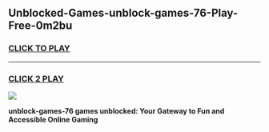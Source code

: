 
## Unblocked-Games-unblock-games-76-Play-Free-0m2bu
<h3>
<a href="https://premium76.site?title=unblock-games-76&ref=18A1">CLICK TO PLAY</a></h3>
<hr>

<h3>
<a href="https://premium76.site?title=unblock-games-76&ref=18A1">CLICK 2 PLAY</a>
  
</h3>

<a href="https://premium76.site?title=unblock-games-76&ref=18A1"><img src="https://clearcache.store/games.png"></a>


**unblock-games-76 games unblocked: Your Gateway to Fun and Accessible Online Gaming**
